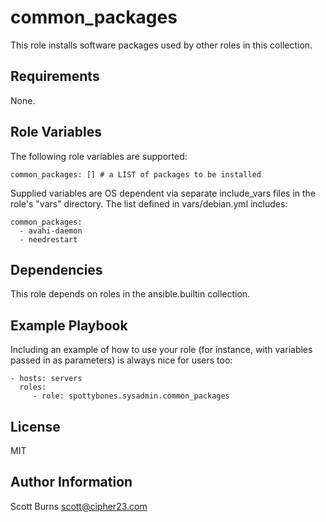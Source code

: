 common_packages
===============

This role installs software packages used by other roles in this
collection.

Requirements
------------

None.

Role Variables
--------------

The following role variables are supported:

    common_packages: [] # a LIST of packages to be installed

Supplied variables are OS dependent via separate include_vars files
in  the role's "vars" directory. The list defined in vars/debian.yml
includes:

    common_packages:
      - avahi-daemon
      - needrestart

Dependencies
------------

This role depends on roles in the ansible.builtin collection.

Example Playbook
----------------

Including an example of how to use your role (for instance, with
variables passed in as parameters) is always nice for users too:

    - hosts: servers
      roles:
         - role: spottybones.sysadmin.common_packages

License
-------

MIT

Author Information
------------------

Scott Burns <scott@cipher23.com>
